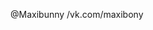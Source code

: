 @Maxibunny
/vk.com/maxibony

<!---
Maxibunny/Maxibunny is a ✨ special ✨ repository because its `README.md` (this file) appears on your GitHub profile.
You can click the Preview link to take a look at your changes.
--->
